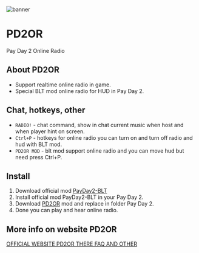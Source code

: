![banner](https://raw.githubusercontent.com/MAGISTER-PD2OR/PD2OR/master/mods/PD2OnlineRadio/pd2or.png)

PD2OR
==========

Pay Day 2 Online Radio

About PD2OR
------

 - Support realtime online radio in game.
 - Special BLT mod online radio for HUD in Pay Day 2.

Chat, hotkeys, other
------

 - `RADIO!` - chat command, show in chat current music when host and when player hint on screen.
 - `Ctrl+P` - hotkeys for online radio you can turn on and turn off radio and hud with BLT mod.
 - `PD2OR MOD` - blt mod support online radio and you can move hud but need press Ctrl+P.

Install
------

1. Download official mod [PayDay2-BLT](https://github.com/JamesWilko/Payday-2-BLT/releases/download/2.3/BLT_release_r7_r19.zip)
2. Install official mod PayDay2-BLT in your Pay Day 2.
3. Download [PD2OR](https://github.com/MAGISTER-PD2OR/PD2OR/releases) mod and replace in folder Pay Day 2.
4. Done you can play and hear online radio.

More info on website PD2OR
------

[OFFICIAL WEBSITE PD2OR THERE FAQ AND OTHER](http://f0176051.xsph.ru)
